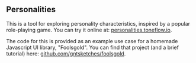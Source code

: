## Personalities 

This is a tool for exploring personality characteristics, inspired by
a popular role-playing game. You can try it online at:
[personalities.toneflow.io](https://personalities.toneflow.io/).

The code for this is provided as an example use case for a homemade Javascript UI library, 
"Foolsgold". You can find that project (and a brief tutorial) here:
[github.com/gntsketches/foolsgold](https://github.com/gntsketches/foolsgold).



